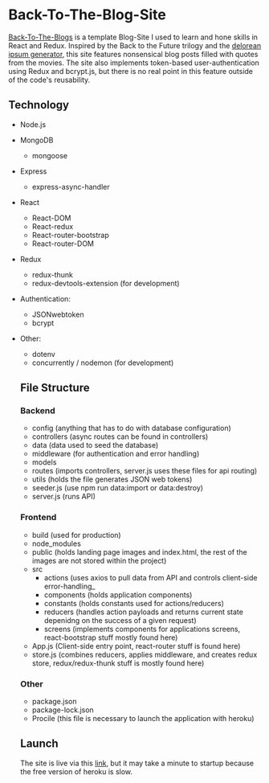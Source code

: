 # Back-To-The-Blog-Site
[Back-To-The-Blogs](https://back-to-the-blogs.herokuapp.com/) is a template Blog-Site I used to learn and hone skills in React and Redux. Inspired by the Back to the Future trilogy and the [delorean ipsum generator](https://satoristudio.net/delorean-ipsum/),
this site features nonsensical blog posts filled with quotes from the movies. The site also implements token-based user-authentication using Redux and bcrypt.js, but there is no real point in this feature outside of
the code's reusability. 

## Technology
- Node.js
- MongoDB
  - mongoose
- Express
  - express-async-handler
- React
  - React-DOM
  - React-redux
  - React-router-bootstrap
  - React-router-DOM
- Redux
  - redux-thunk
  - redux-devtools-extension (for development)
- Authentication:
  - JSONwebtoken
  - bcrypt
- Other:
  - dotenv
  - concurrently / nodemon (for development)
  
  ## File Structure
  ### Backend
  - config (anything that has to do with database configuration)
  - controllers (async routes can be found in controllers)
  - data (data used to seed the database)
  - middleware (for authentication and error handling)
  - models
  - routes (imports controllers, server.js uses these files for api routing)
  - utils (holds the file generates JSON web tokens)
  - seeder.js (use npm run data:import or data:destroy)
  - server.js (runs API)
  
  ### Frontend
  - build (used for production)
  - node_modules
  - public (holds landing page images and index.html, the rest of the images are not stored within the project)
  - src
    - actions (uses axios to pull data from API and controls client-side error-handling_
    - components (holds application components)
    - constants (holds constants used for actions/reducers)
    - reducers (handles action payloads and returns current state depenidng on the success of a given request)
    - screens (implements components for applications screens, react-bootstrap stuff mostly found here)
  - App.js (Client-side entry point, react-router stuff is found here)
  - store.js (combines reducers, applies middleware, and creates redux store, redux/redux-thunk stuff is mostly found here)
  
  ### Other
  - package.json
  - package-lock.json
  - Procile (this file is necessary to launch the application with heroku)
   
  ## Launch
  The site is live via this [link](https://back-to-the-blogs.herokuapp.com/), but it may take a minute to startup because the free version of heroku is slow.
 




